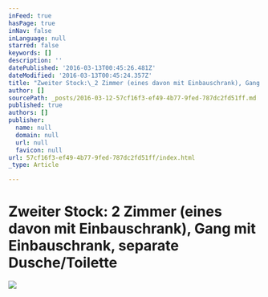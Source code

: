 ```yaml
---
inFeed: true
hasPage: true
inNav: false
inLanguage: null
starred: false
keywords: []
description: ''
datePublished: '2016-03-13T00:45:26.481Z'
dateModified: '2016-03-13T00:45:24.357Z'
title: "Zweiter Stock:\_2 Zimmer (eines davon mit Einbauschrank), Gang mit Einbauschrank, separate Dusche/Toilette"
author: []
sourcePath: _posts/2016-03-12-57cf16f3-ef49-4b77-9fed-787dc2fd51ff.md
published: true
authors: []
publisher:
  name: null
  domain: null
  url: null
  favicon: null
url: 57cf16f3-ef49-4b77-9fed-787dc2fd51ff/index.html
_type: Article

---
```

# Zweiter Stock: 2 Zimmer (eines davon mit Einbauschrank), Gang mit Einbauschrank, separate Dusche/Toilette
![](https://the-grid-user-content.s3-us-west-2.amazonaws.com/5c72fb7e-0e5d-46a5-b929-ec8f12ca4eea.jpg)

#